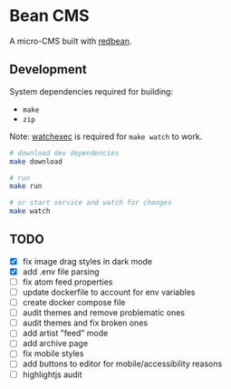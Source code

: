 # Bean CMS

A micro-CMS built with [redbean](https://redbean.dev).

## Development

System dependencies required for building:

* `make`
* `zip`

Note: [watchexec](https://github.com/watchexec/watchexec) is required for `make watch` to work.

```bash
# download dev dependencies
make download

# run
make run

# or start service and watch for changes
make watch
```

## TODO

- [x] fix image drag styles in dark mode
- [x] add .env file parsing
- [ ] fix atom feed properties
- [ ] update dockerfile to account for env variables
- [ ] create docker compose file
- [ ] audit themes and remove problematic ones
- [ ] audit themes and fix broken ones
- [ ] add artist "feed" mode
- [ ] add archive page
- [ ] fix mobile styles
- [ ] add buttons to editor for mobile/accessibility reasons
- [ ] highlightjs audit